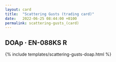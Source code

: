 ```yaml
---
layout: card
title:  "Scattering Gusts (trading card)"
date:   2022-06-25 08:44:00 +0100
permalink: scattering-gusts_(card)
---
```


## DOAp &middot; EN-088KS R

{% include templates/scattering-gusts-doap.html %}